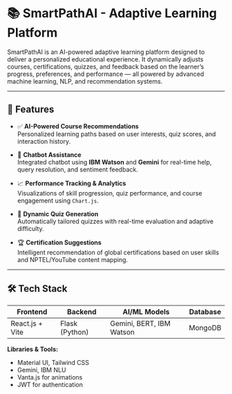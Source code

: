 # 📚 SmartPathAI - Adaptive Learning Platform

SmartPathAI is an AI-powered adaptive learning platform designed to deliver a personalized educational experience. It dynamically adjusts courses, certifications, quizzes, and feedback based on the learner’s progress, preferences, and performance — all powered by advanced machine learning, NLP, and recommendation systems.


---

## 🚀 Features

- ✅ **AI-Powered Course Recommendations**  
  Personalized learning paths based on user interests, quiz scores, and interaction history.

- 🤖 **Chatbot Assistance**  
  Integrated chatbot using **IBM Watson** and **Gemini** for real-time help, query resolution, and sentiment feedback.

- 📈 **Performance Tracking & Analytics**  
  Visualizations of skill progression, quiz performance, and course engagement using `Chart.js`.

- 🧠 **Dynamic Quiz Generation**  
  Automatically tailored quizzes with real-time evaluation and adaptive difficulty.

- 🏆 **Certification Suggestions**  
  Intelligent recommendation of global certifications based on user skills and NPTEL/YouTube content mapping.


---

## 🛠️ Tech Stack

| Frontend      | Backend        | AI/ML Models          | Database   |
|---------------|----------------|------------------------|------------|
| React.js + Vite | Flask (Python) | Gemini, BERT, IBM Watson | MongoDB    |

**Libraries & Tools:**
- Material UI, Tailwind CSS
- Gemini, IBM NLU
- Vanta.js for animations
- JWT for authentication

